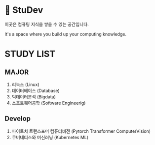 # 📖 StuDev

이곳은 컴퓨팅 지식을 쌓을 수 있는 공간입니다.

It's a space where you build up your computing knowledge.

# STUDY LIST
## MAJOR
1. 리눅스 (Linux)
2. 데이터베이스 (Database)
3. 빅데이터분석 (Bigdata)
4. 소프트웨어공학 (Software Engineerig)

## Develop
1. 파이토치 트랜스포머 컴퓨터비전 (Pytorch Transformer ComputerVision)
2. 쿠버네티스와 머신러닝 (Kubernetes ML)

